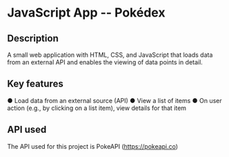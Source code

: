 # JavaScript App -- Pokédex

## Description
A small web application with HTML, CSS, and JavaScript that loads
data from an external API and enables the viewing of data points in detail.

## Key features
● Load data from an external source (API)
● View a list of items
● On user action (e.g., by clicking on a list item), view details for that item

## API used
The API used for this project is PokeAPI (https://pokeapi.co)
